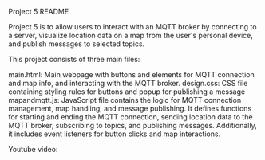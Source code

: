 Project 5 README

Project 5 is to allow users to interact with an MQTT broker by connecting to a server, visualize location data on a map from the user's personal device, and publish messages to selected topics.

This project consists of three main files:

main.html: Main webpage with buttons and elements for MQTT connection and map info, and interacting with the MQTT broker.
design.css: CSS file containing styling rules for buttons and popup for publishing a message
mapandmqtt.js: JavaScript file contains the logic for MQTT connection management, map handling, and message publishing. It defines functions for starting and ending the MQTT connection, sending location data to the MQTT broker, subscribing to topics, and publishing messages. Additionally, it includes event listeners for button clicks and map interactions.

Youtube video:

